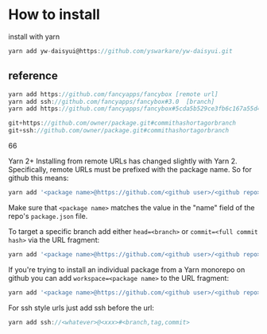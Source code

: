 # How to install

install with yarn

```node.js
yarn add yw-daisyui@https://github.com/yswarkare/yw-daisyui.git
```

## reference

```node.js
yarn add https://github.com/fancyapps/fancybox [remote url]
yarn add ssh://github.com/fancyapps/fancybox#3.0  [branch]
yarn add https://github.com/fancyapps/fancybox#5cda5b529ce3fb6c167a55d42ee5a316e921d95f [commit]
```


```node.js
git+https://github.com/owner/package.git#commithashortagorbranch
git+ssh://github.com/owner/package.git#commithashortagorbranch
```


66

Yarn 2+
Installing from remote URLs has changed slightly with Yarn 2. Specifically, remote URLs must be prefixed with the package name. So for github this means:

```node.js
yarn add '<package name>@https://github.com/<github user>/<github repo>'
```

Make sure that `<package name>` matches the value in the "name" field of the repo's `package.json` file.

To target a specific branch add either `head=<branch>` or `commit=<full commit hash>` via the URL fragment:

```node.js
yarn add '<package name>@https://github.com/<github user>/<github repo>#head=<branch name>'
```

If you're trying to install an individual package from a Yarn monorepo on github you can add `workspace=<package name>` to the URL fragment:

```node.js
yarn add '<package name>@https://github.com/<github user>/<github repo>#head=<branch name>&workspace=<package name>'
```

For ssh style urls just add ssh before the url:

```node.js
yarn add ssh://<whatever>@<xxx>#<branch,tag,commit>
```